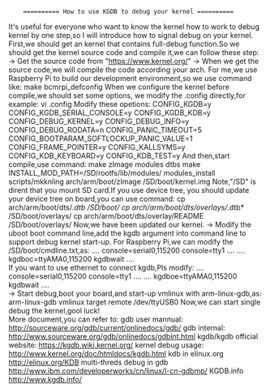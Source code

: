  
        ========== How to use KGDB to debug your kernel ==========
 
 It's useful for everyone who want to know the kernel how to work to debug
 kernel by one step,so I will introduce how to signal debug on your kernel.
 First,we should get an kernel that contains full-debug function.So we 
 should get the kernel source code and compile it,we can follow these step:
 -> Get the source code from "https://www.kernel.org/"
 -> When we get the source code,we will compile the code according your arch.
    For me,we use Raspberry Pi to build our development environment,so we
    use command like:
        make bcmrpi_defconfig
    When we configure the kernel before compile,we should set some options,
    we modify the .config directly,for example:
        vi .config
    Modify these opetions:
        CONFIG_KGDB=y
        CONFIG_KGDB_SERIAL_CONSOLE=y
        CONFIG_KGDB_KDB=y
        CONFIG_DEBUG_KERNEL=y
        CONFIG_DEBUG_INFO=y
        CONFIG_DEBUG_RODATA=n
        CONFIG_PANIC_TIMEOUT=5
        CONFIG_BOOTPARAM_SOFTLOCKUP_PANIC_VALUE=1
        CONFIG_FRAME_POINTER=y
        CONFIG_KALLSYMS=y
        CONFIG_KDB_KEYBOARD=y
        CONFIG_KDB_TEST=y
    And then,start compile,use command:
        make zImage modules dtbs
        make INSTALL_MOD_PATH=/SD/rootfs/lib/modules/ modules_install
        scripts/mkknling arch/arm/boot/zImage /SD/boot/kernel.img
    Note,"/SD" is dirent that you mount SD card.If you use device tree,
    you should update your device tree on board,you can use command:
        cp arch/arm/boot/dts/*.dtb /SD/boot/
        cp arch/arm/boot/dts/overlays/*.dtb* /SD/boot/overlays/
        cp arch/arm/boot/dts/overlay/README  /SD/boot/overlays/
    Now,we have been updated our kernel.
 -> Modify the uboot boot command line,add the kgdb argument into 
    command line to support debug kernel start-up.
    For Raspberry Pi,we can modify the /SD/boot/cmdline.txt,as:
        .... console=serial0,115200 console=tty1 ....
        .... kgdboc=ttyAMA0,115200 kgdbwait ....   
    If you want to use ethernet to connect kgdb,Pls modify:
        .... console=serial0,115200 console=tty1 ....
        .... kgdboe=ttyAMA0,115200 kgdbwait ....   
 -> Start debug,boot your board,and start-up vmlinux with arm-linux-gdb,as:
        arm-linux-gdb vmlinux
        target remote /dev/ttyUSB0
    Now,we can start single debug the kernel,gool luck!                                      
 More document,you can refer to:
    gdb user
       mannual: http://sourceware.org/gdb/current/onlinedocs/gdb/
    gdb
       internal: http://www.sourceware.org/gdb/onlinedocs/gdbint.html
    kgdb/kgdb official
       website: https://kgdb.wiki.kernel.org/
    kernel debug
       usage: http://www.kernel.org/doc/htmldocs/kgdb.html
    kdb in elinux.org
       http://elinux.org/KDB
    multi-threds debug in gdb
       http://www.ibm.com/developerworks/cn/linux/l-cn-gdbmp/
    KGDB.info
       http://www.kgdb.info/
